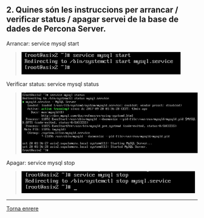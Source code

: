 ## 2. Quines són les instruccions per arrancar / verificar status / apagar servei de la base de dades de Percona Server.  

Arrancar: service mysql start  
> ![4](https://raw.githubusercontent.com/Josep88/MP10UF2-A1/master/Part%201/img/21.png)  

Verificar status: service mysql status  
> ![5](https://raw.githubusercontent.com/Josep88/MP10UF2-A1/master/Part%201/img/22.png)  

Apagar: service mysql stop  
> ![6](https://raw.githubusercontent.com/Josep88/MP10UF2-A1/master/Part%201/img/23.png)  

***
[Torna enrere](https://github.com/Josep88/MP10UF2-A1)
